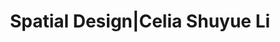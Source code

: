 ---
title: "Spatial Design|Celia Shuyue Li"
type : 'work'
layout: 'work-list-with-type'
header_title: "Spatial Design"
data_type: "spatial-design"
intro_content: "As an urban designer and landscape architect, I am especially interested in creating sustainable design solutions under the context of climate change."
---